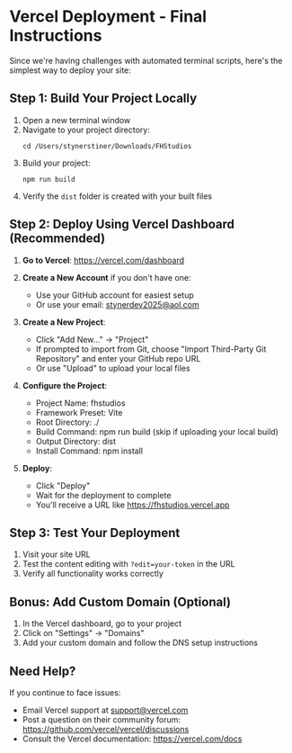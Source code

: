 # Vercel Deployment - Final Instructions

Since we're having challenges with automated terminal scripts, here's the simplest way to deploy your site:

## Step 1: Build Your Project Locally

1. Open a new terminal window
2. Navigate to your project directory:
   ```
   cd /Users/stynerstiner/Downloads/FHStudios
   ```
3. Build your project:
   ```
   npm run build
   ```
4. Verify the `dist` folder is created with your built files

## Step 2: Deploy Using Vercel Dashboard (Recommended)

1. **Go to Vercel**: https://vercel.com/dashboard

2. **Create a New Account** if you don't have one:
   - Use your GitHub account for easiest setup
   - Or use your email: stynerdev2025@aol.com

3. **Create a New Project**:
   - Click "Add New..." → "Project"
   - If prompted to import from Git, choose "Import Third-Party Git Repository" and enter your GitHub repo URL
   - Or use "Upload" to upload your local files

4. **Configure the Project**:
   - Project Name: fhstudios
   - Framework Preset: Vite
   - Root Directory: ./
   - Build Command: npm run build (skip if uploading your local build)
   - Output Directory: dist
   - Install Command: npm install

5. **Deploy**:
   - Click "Deploy"
   - Wait for the deployment to complete
   - You'll receive a URL like https://fhstudios.vercel.app

## Step 3: Test Your Deployment

1. Visit your site URL
2. Test the content editing with `?edit=your-token` in the URL
3. Verify all functionality works correctly

## Bonus: Add Custom Domain (Optional)

1. In the Vercel dashboard, go to your project
2. Click on "Settings" → "Domains"
3. Add your custom domain and follow the DNS setup instructions

## Need Help?

If you continue to face issues:
- Email Vercel support at support@vercel.com
- Post a question on their community forum: https://github.com/vercel/vercel/discussions
- Consult the Vercel documentation: https://vercel.com/docs
